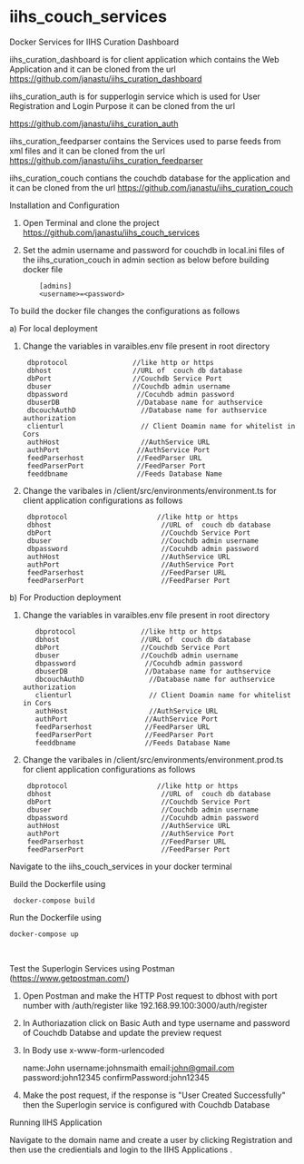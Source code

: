 # iihs_couch_services
Docker Services for IIHS Curation Dashboard


iihs_curation_dashboard is for client  application which contains the Web Application and it can be cloned from the url https://github.com/janastu/iihs_curation_dashboard


iihs_curation_auth is for supperlogin service which is used for User Registration and Login Purpose  it can be cloned from the url 

https://github.com/janastu/iihs_curation_auth

iihs_curation_feedparser  contains the Services used to parse feeds from xml files and it can be cloned from the url  https://github.com/janastu/iihs_curation_feedparser

iihs_curation_couch contians the couchdb database for the application and it can be cloned from the url https://github.com/janastu/iihs_curation_couch


Installation and Configuration

  1) Open Terminal and clone the project https://github.com/janastu/iihs_couch_services

  2) Set the admin username and password for couchdb in local.ini files of the iihs_curation_couch  in admin section as below before building docker file
  
             [admins]
             <username>=<password>
 
 To build the docker file changes the configurations as follows

a) For local deployment


   1) Change the variables in varaibles.env file present in root directory 
   
           dbprotocol                //like http or https
           dbhost                    //URL of  couch db database 
           dbPort                    //Couchdb Service Port
           dbuser                    //Couchdb admin username                  
           dbpassword                 //Cocuhdb admin password
           dbuserDB                   //Database name for authservice
           dbcouchAuthD                //Database name for authservice authorization
           clienturl                   // Client Doamin name for whitelist in Cors  
           authHost                    //AuthService URL
           authPort                   //AuthService Port
           feedParserhost             //FeedParser URL
           feedParserPort             //FeedParser Port
           feeddbname                 //Feeds Database Name
          
 
  
   
   
   2) Change the varibales in /client/src/environments/environment.ts  for client application configurations
      as follows
      
           dbprotocol                      //like http or https
           dbhost                           //URL of  couch db database 
           dbPort                           //Couchdb Service Port
           dbuser                           //Couchdb admin username
           dbpassword                       //Cocuhdb admin password
           authHost                         //AuthService URL
           authPort                         //AuthService Port
           feedParserhost                   //FeedParser URL
           feedParserPort                   //FeedParser Port

 
 
b) For Production deployment

 1) Change the variables in varaibles.env file present in root directory 
   
           dbprotocol                //like http or https
           dbhost                    //URL of  couch db database 
           dbPort                    //Couchdb Service Port
           dbuser                    //Couchdb admin username                  
           dbpassword                 //Cocuhdb admin password
           dbuserDB                   //Database name for authservice
           dbcouchAuthD                //Database name for authservice authorization
           clienturl                   // Client Doamin name for whitelist in Cors  
           authHost                    //AuthService URL
           authPort                   //AuthService Port
           feedParserhost             //FeedParser URL
           feedParserPort             //FeedParser Port
           feeddbname                 //Feeds Database Name
   
   
   2) Change the varibales in /client/src/environments/environment.prod.ts  for client application configurations
      as follows
      
           dbprotocol                      //like http or https
           dbhost                           //URL of  couch db database 
           dbPort                           //Couchdb Service Port
           dbuser                           //Couchdb admin username
           dbpassword                       //Cocuhdb admin password
           authHost                         //AuthService URL
           authPort                         //AuthService Port
           feedParserhost                   //FeedParser URL
           feedParserPort                   //FeedParser Port
  
   
   
Navigate to the iihs_couch_services in your docker terminal


Build the Dockerfile using    

     docker-compose build

Run the Dockerfile using     
    
    docker-compose up
   
   

Test the Superlogin Services using Postman (https://www.getpostman.com/)

   1) Open Postman and make the HTTP Post request to dbhost with port number with /auth/register like 192.168.99.100:3000/auth/register 
   
   2) In Authoriazation click on Basic Auth and type username and password of Couchdb Databse and update the preview request
   
   3) In Body use x-www-form-urlencoded
       
       name:John
       username:johnsmaith
       email:john@gmail.com
       password:john12345
       confirmPassword:john12345
      
   4) Make the post request, if the response is "User Created Successfully" then the Superlogin service is configured with Couchdb Database
   
   
 
 Running IIHS Application
  
  Navigate to the domain name and create a user by clicking Registration and then use the credientials and login to the IIHS  Applications . 

    
   
   
   
 
 
